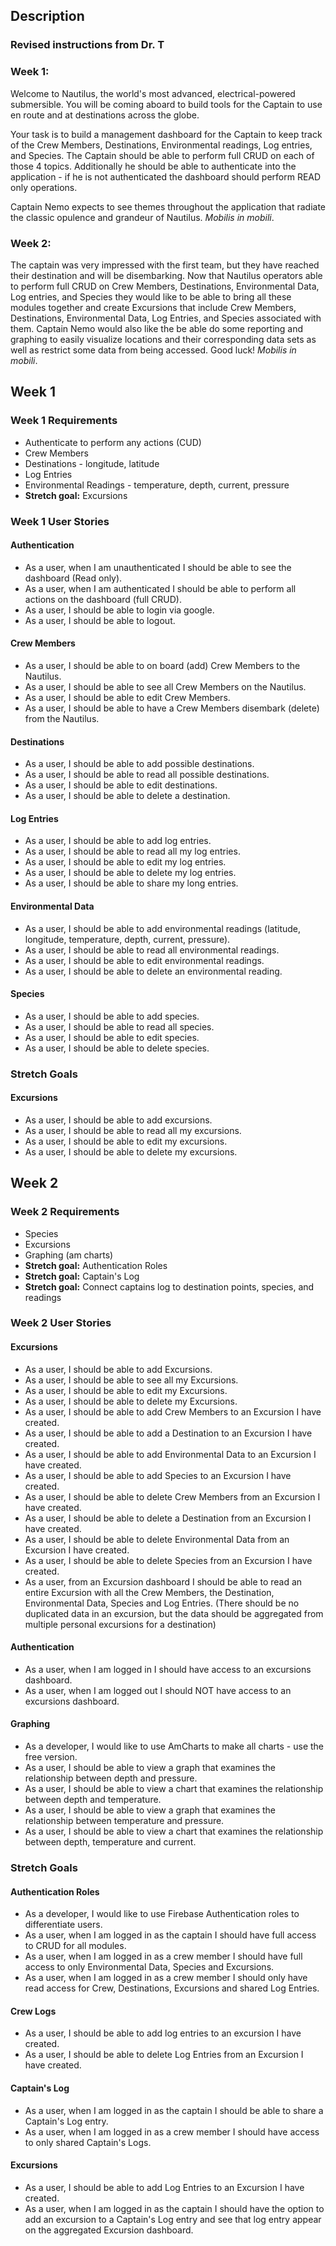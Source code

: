 ## Description
### Revised instructions from Dr. T
### Week 1:
Welcome to Nautilus, the world's most advanced, electrical-powered submersible. You will be coming aboard to build tools for the Captain to use en route and at destinations across the globe.

Your task is to build a management dashboard for the Captain to keep track of the Crew Members, Destinations, Environmental readings, Log entries, and Species. The Captain should be able to perform full CRUD on each of those 4 topics.  Additionally he should be able to authenticate into the application - if he is not authenticated the dashboard should perform READ only operations.

Captain Nemo expects to see themes throughout the application that radiate the classic opulence and grandeur of Nautilus.
*Mobilis in mobili*.

### Week 2:
The captain was very impressed with the first team, but they have reached their destination and will be disembarking. Now that Nautilus operators able to perform full CRUD on Crew Members, Destinations, Environmental Data, Log entries, and Species they would like to be able to bring all these modules together and create Excursions that include Crew Members, Destinations, Environmental Data, Log Entries, and Species associated with them. Captain Nemo would also like the be able do some reporting and graphing to easily visualize locations and their corresponding data sets as well as restrict some data from being accessed. Good luck! *Mobilis in mobili*. 

## Week 1
### Week 1 Requirements
* Authenticate to perform any actions (CUD)
* Crew Members
* Destinations - longitude, latitude
* Log Entries
* Environmental Readings - temperature, depth, current, pressure
* **Stretch goal:** Excursions

### Week 1 User Stories
#### Authentication
* As a user, when I am unauthenticated I should be able to see the dashboard (Read only).
* As a user, when I am authenticated I should be able to perform all actions on the dashboard (full CRUD).
* As a user, I should be able to login via google.
* As a user, I should be able to logout.

#### Crew Members
* As a user, I should be able to on board (add) Crew Members to the Nautilus.
* As a user, I should be able to see all Crew Members on the Nautilus.
* As a user, I should be able to edit Crew Members.
* As a user, I should be able to have a Crew Members disembark (delete) from the Nautilus.

#### Destinations
* As a user, I should be able to add possible destinations.
* As a user, I should be able to read all possible destinations.
* As a user, I should be able to edit destinations.
* As a user, I should be able to delete a destination.

#### Log Entries
* As a user, I should be able to add log entries.
* As a user, I should be able to read all my log entries.
* As a user, I should be able to edit my log entries.
* As a user, I should be able to delete my log entries.
* As a user, I should be able to share my long entries.

#### Environmental Data
* As a user, I should be able to add environmental readings (latitude, longitude, temperature, depth, current, pressure).
* As a user, I should be able to read all environmental readings.
* As a user, I should be able to edit environmental readings.
* As a user, I should be able to delete an environmental reading.

#### Species
* As a user, I should be able to add species.
* As a user, I should be able to read all species.
* As a user, I should be able to edit species.
* As a user, I should be able to delete species.

### Stretch Goals
#### Excursions
* As a user, I should be able to add excursions.
* As a user, I should be able to read all my excursions.
* As a user, I should be able to edit my excursions.
* As a user, I should be able to delete my excursions.

## Week 2
### Week 2 Requirements
* Species
* Excursions
* Graphing (am charts)
* **Stretch goal:** Authentication Roles
* **Stretch goal:** Captain's Log
* **Stretch goal:** Connect captains log to destination points, species, and readings

### Week 2 User Stories
#### Excursions

* As a user, I should be able to add Excursions.
* As a user, I should be able to see all my Excursions.
* As a user, I should be able to edit my Excursions.
* As a user, I should be able to delete my Excursions.
* As a user, I should be able to add Crew Members to an Excursion I have created.
* As a user, I should be able to add a Destination to an Excursion I have created.
* As a user, I should be able to add Environmental Data to an Excursion I have created.
* As a user, I should be able to add Species to an Excursion I have created.
* As a user, I should be able to delete Crew Members from an Excursion I have created.
* As a user, I should be able to delete a Destination from an Excursion I have created.
* As a user, I should be able to delete Environmental Data from an Excursion I have created.
* As a user, I should be able to delete Species from an Excursion I have created.
* As a user, from an Excursion dashboard I should be able to read an entire Excursion with all the Crew Members, the Destination, Environmental Data, Species and Log Entries. (There should be no duplicated data in an excursion, but the data should be aggregated from multiple personal excursions for a destination)

#### Authentication
* As a user, when I am logged in I should have access to an excursions dashboard.
* As a user, when I am logged out I should NOT have access to an excursions dashboard.

#### Graphing
* As a developer, I would like to use AmCharts to make all charts - use the free version.
* As a user, I should be able to view a graph that examines the relationship between depth and pressure.
* As a user, I should be able to view a chart that examines the relationship between depth and temperature.
* As a user, I should be able to view a graph that examines the relationship between temperature and pressure.
* As a user, I should be able to view a chart that examines the relationship between depth, temperature and current.

### Stretch Goals
#### Authentication Roles
* As a developer, I would like to use Firebase Authentication roles to differentiate users.
* As a user, when I am logged in as the captain I should have full access to CRUD for all modules.
* As a user, when I am logged in as a crew member I should have full access to only Environmental Data, Species and Excursions.
* As a user, when I am logged in as a crew member I should only have read access for Crew, Destinations, Excursions and shared Log Entries.

#### Crew Logs
* As a user, I should be able to add log entries to an excursion I have created.
* As a user, I should be able to delete Log Entries from an Excursion I have created.

#### Captain's Log
* As a user, when I am logged in as the captain I should be able to share a Captain's Log entry.
* As a user, when I am logged in as a crew member I should have access to only shared Captain's Logs.

#### Excursions
* As a user, I should be able to add Log Entries to an Excursion I have created.
* As a user, when I am logged in as the captain I should have the option to add an excursion to a Captain's Log entry and see that log entry appear on the aggregated Excursion dashboard.
